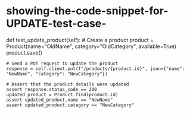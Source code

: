 # showing-the-code-snippet-for-UPDATE-test-case-
def test_update_product(self):
    # Create a product
    product = Product(name="OldName", category="OldCategory", available=True)
    product.save()
    
    # Send a PUT request to update the product
    response = self.client.put(f"/products/{product.id}", json={"name": "NewName", "category": "NewCategory"})
    
    # Assert that the product details were updated
    assert response.status_code == 200
    updated_product = Product.find(product.id)
    assert updated_product.name == "NewName"
    assert updated_product.category == "NewCategory"
